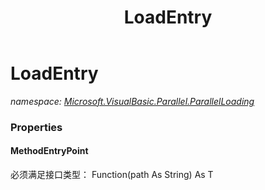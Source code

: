 ﻿---
title: LoadEntry
---

# LoadEntry
_namespace: [Microsoft.VisualBasic.Parallel.ParallelLoading](N-Microsoft.VisualBasic.Parallel.ParallelLoading.html)_





### Properties

#### MethodEntryPoint
必须满足接口类型： Function(path As String) As T

